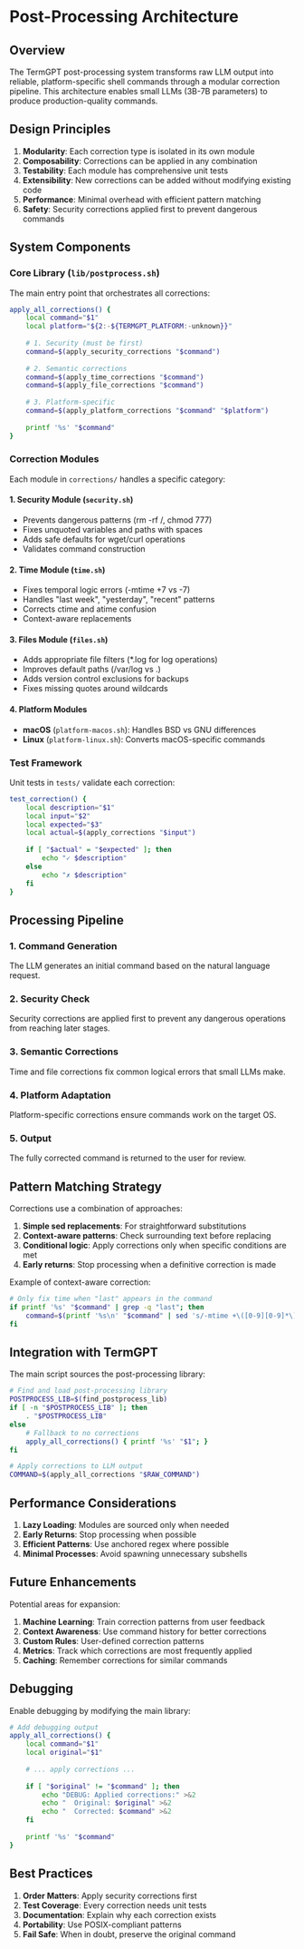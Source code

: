 # Post-Processing Architecture

## Overview

The TermGPT post-processing system transforms raw LLM output into reliable, platform-specific shell commands through a modular correction pipeline. This architecture enables small LLMs (3B-7B parameters) to produce production-quality commands.

## Design Principles

1. **Modularity**: Each correction type is isolated in its own module
2. **Composability**: Corrections can be applied in any combination
3. **Testability**: Each module has comprehensive unit tests
4. **Extensibility**: New corrections can be added without modifying existing code
5. **Performance**: Minimal overhead with efficient pattern matching
6. **Safety**: Security corrections applied first to prevent dangerous commands

## System Components

### Core Library (`lib/postprocess.sh`)

The main entry point that orchestrates all corrections:

```sh
apply_all_corrections() {
    local command="$1"
    local platform="${2:-${TERMGPT_PLATFORM:-unknown}}"
    
    # 1. Security (must be first)
    command=$(apply_security_corrections "$command")
    
    # 2. Semantic corrections
    command=$(apply_time_corrections "$command")
    command=$(apply_file_corrections "$command")
    
    # 3. Platform-specific
    command=$(apply_platform_corrections "$command" "$platform")
    
    printf '%s' "$command"
}
```

### Correction Modules

Each module in `corrections/` handles a specific category:

#### 1. Security Module (`security.sh`)
- Prevents dangerous patterns (rm -rf /, chmod 777)
- Fixes unquoted variables and paths with spaces
- Adds safe defaults for wget/curl operations
- Validates command construction

#### 2. Time Module (`time.sh`)
- Fixes temporal logic errors (-mtime +7 vs -7)
- Handles "last week", "yesterday", "recent" patterns
- Corrects ctime and atime confusion
- Context-aware replacements

#### 3. Files Module (`files.sh`)
- Adds appropriate file filters (*.log for log operations)
- Improves default paths (/var/log vs .)
- Adds version control exclusions for backups
- Fixes missing quotes around wildcards

#### 4. Platform Modules
- **macOS** (`platform-macos.sh`): Handles BSD vs GNU differences
- **Linux** (`platform-linux.sh`): Converts macOS-specific commands

### Test Framework

Unit tests in `tests/` validate each correction:

```sh
test_correction() {
    local description="$1"
    local input="$2"
    local expected="$3"
    local actual=$(apply_corrections "$input")
    
    if [ "$actual" = "$expected" ]; then
        echo "✓ $description"
    else
        echo "✗ $description"
    fi
}
```

## Processing Pipeline

### 1. Command Generation
The LLM generates an initial command based on the natural language request.

### 2. Security Check
Security corrections are applied first to prevent any dangerous operations from reaching later stages.

### 3. Semantic Corrections
Time and file corrections fix common logical errors that small LLMs make.

### 4. Platform Adaptation
Platform-specific corrections ensure commands work on the target OS.

### 5. Output
The fully corrected command is returned to the user for review.

## Pattern Matching Strategy

Corrections use a combination of approaches:

1. **Simple sed replacements**: For straightforward substitutions
2. **Context-aware patterns**: Check surrounding text before replacing
3. **Conditional logic**: Apply corrections only when specific conditions are met
4. **Early returns**: Stop processing when a definitive correction is made

Example of context-aware correction:
```sh
# Only fix time when "last" appears in the command
if printf '%s' "$command" | grep -q "last"; then
    command=$(printf '%s\n' "$command" | sed 's/-mtime +\([0-9][0-9]*\)/-mtime -\1/g')
fi
```

## Integration with TermGPT

The main script sources the post-processing library:

```sh
# Find and load post-processing library
POSTPROCESS_LIB=$(find_postprocess_lib)
if [ -n "$POSTPROCESS_LIB" ]; then
    . "$POSTPROCESS_LIB"
else
    # Fallback to no corrections
    apply_all_corrections() { printf '%s' "$1"; }
fi

# Apply corrections to LLM output
COMMAND=$(apply_all_corrections "$RAW_COMMAND")
```

## Performance Considerations

1. **Lazy Loading**: Modules are sourced only when needed
2. **Early Returns**: Stop processing when possible
3. **Efficient Patterns**: Use anchored regex where possible
4. **Minimal Processes**: Avoid spawning unnecessary subshells

## Future Enhancements

Potential areas for expansion:

1. **Machine Learning**: Train correction patterns from user feedback
2. **Context Awareness**: Use command history for better corrections
3. **Custom Rules**: User-defined correction patterns
4. **Metrics**: Track which corrections are most frequently applied
5. **Caching**: Remember corrections for similar commands

## Debugging

Enable debugging by modifying the main library:

```sh
# Add debugging output
apply_all_corrections() {
    local command="$1"
    local original="$1"
    
    # ... apply corrections ...
    
    if [ "$original" != "$command" ]; then
        echo "DEBUG: Applied corrections:" >&2
        echo "  Original: $original" >&2
        echo "  Corrected: $command" >&2
    fi
    
    printf '%s' "$command"
}
```

## Best Practices

1. **Order Matters**: Apply security corrections first
2. **Test Coverage**: Every correction needs unit tests
3. **Documentation**: Explain why each correction exists
4. **Portability**: Use POSIX-compliant patterns
5. **Fail Safe**: When in doubt, preserve the original command